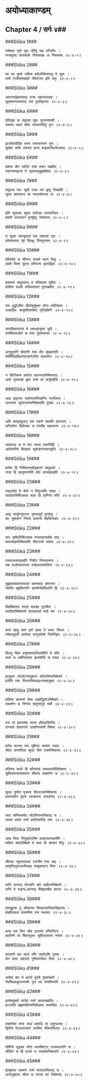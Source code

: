 अयोध्याकाण्डम्
===============================


## Chapter 4  / सर्गः ४##


###Slōka 1###


    गतेष्वथ नृपो भूयः पौरेषु सह मन्त्रिभिः ।
    मन्त्रयुत्वा ततश्चक्रे निश्चयज्ञः स निश्चयम् ॥२-४-१॥


###Slōka 2###


    श्व एव पुष्यो भविता श्वोऽभिषेच्यस्तु मे सुतः ।
    रामो राजीवताम्राक्षो यौवराज्य इति प्रभुः ॥२-४-२॥


###Slōka 3###


    अथान्तर्गृहमासाद्य राजा दशरथस्तदा ।
    सूतमामन्त्रयामास रामं पुनरिहानय ॥२-४-३॥


###Slōka 4###


    प्रतिगृह्य स तद्वाक्यं सूतः पुनरुपाययौ ।
    रामस्य भवनं शीघ्रं राममानयितुं पुनः ॥२-४-४॥


###Slōka 5###


    द्वाःस्थैरावेदितं तस्य रामायागमनं पुनः ।
    श्रुत्वैव चापि रामस्तं प्राप्तं शङ्कान्वितोऽभवत् ॥२-४-५॥


###Slōka 6###


    प्रवेश्य चैनं त्वरितं रामो वचन मब्रवीत् ।
    यदागमनकृत्यं ते भूयस्तद्भ्रुह्यशेषतः ॥२-४-६॥


###Slōka 7###


    तमुवाच ततः सूतो राजा त्वां द्रष्टु मिच्छति ।
    श्रुत्वा प्रमाणमत्र त्वं गमनायेतराय वा ॥२-४-७॥


###Slōka 8###


    इति सूतवचः श्रुत्वा रामोऽथ त्वरयान्वितः ।
    प्रययौ राजभवनं पुनर्द्रष्टुं नरेश्वरम् ॥२-४-८॥


###Slōka 9###


    तं श्रुत्वा समनुप्राप्तं रामं दशरथो नृपः ।
    प्रवेश्यामास गृहं विवक्षुः प्रियमुत्तमम् ॥२-४-९॥


###Slōka 10###


    प्रविश्न्नेप च श्रीमान् राघवो भवनं पितुः ।
    ददर्श पितरं दूरात् प्रणिपत्य कृताञ्ज्लिः ॥२-४-१०॥


###Slōka 11###


    प्रणमन्तं समुत्थाप्य तं परिष्वज्य भूमिपः ।
    प्रदिश्य चास्मै रुचिरमासनं पुनरब्रवीत् ॥२-४-११॥


###Slōka 12###


    राम वृद्धोऽस्मि दीर्घायुर्भुक्ता भोगा मयेप्सिताः ।
    अन्न्वद्भिः क्रतुश्तैस्तथेष्टं भूरिदक्षिणैः ॥२-४-१२॥


###Slōka 13###


    जातमिष्टमपत्यं मे त्वमद्यानुपमं भुवि ।
    दत्तमिष्टमधीतं च मया पुरुषसत्तम ॥२-४-१३॥


###Slōka 14###


    अनुभूतानि चेष्टानि मया वीर सुखान्यपि ।
    देवर्षिपितृविप्राणामनृणोऽस्मि तथात्मनः ॥२-४-१४॥


###Slōka 15###


    न किञ्चिन्म कर्तव्यं तवान्यत्राभिषेचनात् ।
    अतो युत्त्वामहं ब्रूयां तन्मे त्वं कर्तुमर्हसि ॥२-४-१५॥


###Slōka 16###


    अद्य प्रकृतयः सर्वास्त्वामिच्छन्ति नराधिपम् ।
    अतस्त्वां युवराजानमभिषेक्ष्यामि पुत्रक ॥२-४-१६॥


###Slōka 17###


    अपि चाद्याशुभान् राम स्वप्ने प्श्यामि दारुणान् ।
    सनिर्घाता दिवोल्का च परतीह महास्वना ॥२-४-१७॥


###Slōka 18###


    अवष्टब्धं च मे राम नक्षत्रं दारुणैर्ग्रहैः ।
    आवेदयन्ति दैवज्ञावः सूर्याङ्गारकराहुभिः ॥२-४-१८॥


###Slōka 19###


    प्रायेण हि निमित्तानामीदृशानां समुद्भवे ।
    राजा हि मृत्युमाप्नोति घोरं वापदमृच्छति ॥२-४-१९॥


###Slōka 20###


    तद्यावदेव मे चेतो न विमुञ्चति राघव ।
    तावदेवाभिषिञ्चस्व चला हि प्राणिनां मतिः ॥२-४-२०॥


###Slōka 21###


    अद्य चन्द्रोभ्युपगतः पुष्यात्पूर्वं पुनर्वसू ।
    श्वः पुष्ययोगं नियतं वक्ष्यन्ते दैवचिन्तकाः ॥२-४-२१॥


###Slōka 22###


    ततः पुष्येऽभिषिञ्चस्व मनस्त्वरयतीव माम् ।
    श्वस्त्वाहमभिषेक्ष्यामि यौवराज्ये परंतप ॥२-४-२२॥


###Slōka 23###


    तस्मात्त्वयादप्रभृति निशेयं नियतात्मना ।
    सह वध्वोपवस्तव्या दर्भप्रस्तरशायिना ॥२-४-२३॥


###Slōka 24###


    सुहृदश्चाप्रमत्तास्त्वां रक्षन्त्वद्य समन्ततः ।
    भवन्ति बहुविघ्नानि कार्याण्येवंविधानि हि ॥२-४-२४॥


###Slōka 25###


    विप्रोषितश्च भरतो यावदेव पुरादितः ।
    तावदेवाभिषेकस्ते प्राप्तकालो मतो मम ॥२-४-२५॥


###Slōka 26###


    कामं खलु सतां वृत्ते भ्राता ते भरतः स्थितः ।
    ज्येष्ठनुवर्ती धर्मात्मा सानुक्रोशो जितेन्द्रियः ॥२-४-२६॥


###Slōka 27###


    किन्तु चित्तं मनुष्याणामनित्यमिति मे मतिः ।
    सतां च धर्मनित्यानां कृतशोभि च राघव ॥२-४-२७॥


###Slōka 28###


    इत्युक्तः सोओऽभ्यनुज्ञातः श्वोभाविन्यभिषेचने ।
    व्रजेति रामः पितरमभिवाद्याभ्ययाद्गृहम् ॥२-४-२८॥


###Slōka 29###


    प्रविश्य चात्मनो वेश्म राज्ञोद्धिष्टेऽभिषेचने ।
    तत्क्षणेन च निर्गम्य मातुर्न्तःपुरं ययौ ॥२-४-२९॥


###Slōka 30###


    तत्र तां प्रवणामेव मातरं क्षौमवासिनीम् ।
    वाग्यतां देवतागारे ददर्शायाचतीं श्रियम् ॥२-४-३०॥


###Slōka 31###


    प्रागेव चागता तत्र सुमित्रा लक्ष्मण स्तदा ।
    सीता चानायिता श्रुत्वा प्रियं रामाभिषेचनम् ॥२-४-३१॥


###Slōka 32###


    तस्मिन् काले हि कौसल्या तस्थावामीलितेक्षणा ।
    सुमित्रयान्वास्यमाना सीतया लक्ष्मणेन च ॥२-४-३२॥


###Slōka 33###


    श्रुत्वा पुष्येण पुत्रस्य यौवराज्याभिषेचनम् ।
    प्राणायामेन पुरुषं ध्यायमाना जनार्दनम् ॥२-४-३३॥


###Slōka 34###


    तथा सनियमामेव सोऽभिगम्याभिवाद्य च ।
    उवाच वचनं रामो हर्ष्यंस्तामिदं तदा ॥२-४-३४॥


###Slōka 35###


    अम्ब पित्रा नियुक्तोऽस्मि प्रजापालनकर्मणि ।
    भविता श्वोऽभिषेको मे यथा मि शासनं पितुः ॥२-४-३५॥


###Slōka 36###


    सीतया प्युपवस्तव्या रजनीयं मया सह ।
    एवमृत्विगुपाध्यायैस्सह मामुक्तवान् पिता ॥२-४-३६॥


###Slōka 37###


    यानि यान्यत्र योग्यानि श्वो भाविन्यभिषेचने ।
    तानि मे मङ्गLआन्यद्य वैदेह्याश्चैव कारय ॥२-४-३७॥


###Slōka 38###


    एतच्छ्रुत्वा तु कौसल्या चिरकालाभिकाङ्क्षितम् ।
    हर्ष्बाष्पकलं वाक्यमिदं राम मभाषत ॥२-४-३८॥


###Slōka 39###


    वत्स राम चिरं जीव हतास्ते परिपन्थिनः ।
    ज्ञातीन्मे त्वं श्रियायुक्तः सुमित्रायाश्च नन्दय ॥२-४-३९॥


###Slōka 40###


    कल्याणे बत न्क्षत्रे मयि जातोऽसि पुत्रक ।
    येन त्वया दशरथो गुणैराराधितः पिता ॥२-४-४०॥


###Slōka 41###


    अमोघं बत मे क्षान्तं पुरुषे पुष्करेक्षणे ।
    येयमिक्ष्वाकुराज्यश्रीः पुत्र त्वां संश्रयिष्यति ॥२-४-४१॥


###Slōka 42###


    इत्येवमुक्तो मात्रेदं रामो भ्रातरमब्रवीत् ।
    प्राञ्जलिं प्रह्वमासीनमभिवीख्स्य स्मयन्निव ॥२-४-४२॥


###Slōka 43###


    लक्ष्मणेमां माया सार्धं प्रशाधि त्वं वसुन्धराम् ।
    द्वितीयं मेऽन्तरात्मानं त्वामियं श्रीरुपस्थिता ॥२-४-४३॥


###Slōka 44###


    सौमित्रे भुङ्क्ष्व भोगां स्त्वमिष्टान् राज्यफलानि च ।
    जीवितं च हि राज्यं च त्वदर्थमभिकामये ॥२-४-४४॥


###Slōka 45###


    इत्युक्त्वा लक्ष्मणं रामो मातरावभिवाद्य च ।
    अभ्यनुज्ञाप्य सीतां च जगाम स्वं निवेश्नम् ॥२-४-४५॥


